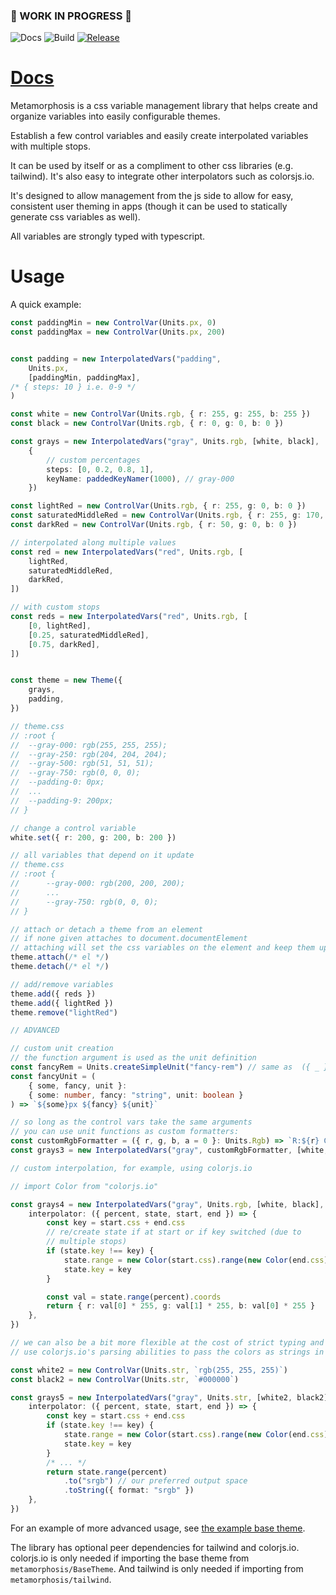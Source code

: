 ### 🚧 WORK IN PROGRESS 🚧

![Docs](https://github.com/alanscodelog/metamorphosis/workflows/Docs/badge.svg)
![Build](https://github.com/alanscodelog/metamorphosis/workflows/Build/badge.svg)
[![Release](https://github.com/alanscodelog/metamorphosis/workflows/Release/badge.svg)](https://www.npmjs.com/package/metamorphosis)

# [Docs](https://alanscodelog.github.io/metamorphosis)

Metamorphosis is a css variable management library that helps create and organize variables into easily configurable themes.

Establish a few control variables and easily create interpolated variables with multiple stops.

It can be used by itself or as a compliment to other css libraries (e.g. tailwind). It's also easy to integrate other interpolators such as colorsjs.io.

It's designed to allow management from the js side to allow for easy, consistent user theming in apps (though it can be used to statically generate css variables as well).

All variables are strongly typed with typescript.

# Usage

A quick example:

```ts
const paddingMin = new ControlVar(Units.px, 0)
const paddingMax = new ControlVar(Units.px, 200)


const padding = new InterpolatedVars("padding",
	Units.px,
	[paddingMin, paddingMax],
/* { steps: 10 } i.e. 0-9 */
)

const white = new ControlVar(Units.rgb, { r: 255, g: 255, b: 255 })
const black = new ControlVar(Units.rgb, { r: 0, g: 0, b: 0 })

const grays = new InterpolatedVars("gray", Units.rgb, [white, black],
	{
		// custom percentages
		steps: [0, 0.2, 0.8, 1],
		keyName: paddedKeyNamer(1000), // gray-000
	})

const lightRed = new ControlVar(Units.rgb, { r: 255, g: 0, b: 0 })
const saturatedMiddleRed = new ControlVar(Units.rgb, { r: 255, g: 170, b: 170 })
const darkRed = new ControlVar(Units.rgb, { r: 50, g: 0, b: 0 })

// interpolated along multiple values
const red = new InterpolatedVars("red", Units.rgb, [
	lightRed,
	saturatedMiddleRed,
	darkRed,
])

// with custom stops
const reds = new InterpolatedVars("red", Units.rgb, [
	[0, lightRed],
	[0.25, saturatedMiddleRed],
	[0.75, darkRed],
])


const theme = new Theme({
	grays,
	padding,
})

// theme.css
// :root {
// 	--gray-000: rgb(255, 255, 255);
// 	--gray-250: rgb(204, 204, 204);
// 	--gray-500: rgb(51, 51, 51);
// 	--gray-750: rgb(0, 0, 0);
// 	--padding-0: 0px;
// 	...
// 	--padding-9: 200px;
// }

// change a control variable
white.set({ r: 200, g: 200, b: 200 })

// all variables that depend on it update
// theme.css
// :root {
//		--gray-000: rgb(200, 200, 200);
//		...
//		--gray-750: rgb(0, 0, 0);
// }

// attach or detach a theme from an element
// if none given attaches to document.documentElement
// attaching will set the css variables on the element and keep them updated
theme.attach(/* el */)
theme.detach(/* el */)

// add/remove variables
theme.add({ reds })
theme.add({ lightRed })
theme.remove("lightRed")

// ADVANCED

// custom unit creation
// the function argument is used as the unit definition
const fancyRem = Units.createSimpleUnit("fancy-rem") // same as  ({ _ }: { _: number }) => `${_}fancy-rem`
const fancyUnit = (
	{ some, fancy, unit }:
	{ some: number, fancy: "string", unit: boolean }
) => `${some}px ${fancy} ${unit}`

// so long as the control vars take the same arguments
// you can use unit functions as custom formatters:
const customRgbFormatter = ({ r, g, b, a = 0 }: Units.Rgb) => `R:${r} G:${g} B:${b} ${a ? `A:${a}` : ""}`
const grays3 = new InterpolatedVars("gray", customRgbFormatter, [white, black])

// custom interpolation, for example, using colorjs.io

// import Color from "colorjs.io"

const grays4 = new InterpolatedVars("gray", Units.rgb, [white, black], {
	interpolator: ({ percent, state, start, end }) => {
		const key = start.css + end.css
		// re/create state if at start or if key switched (due to
		// multiple stops)
		if (state.key !== key) {
			state.range = new Color(start.css).range(new Color(end.css), { space: "srgb" })
			state.key = key
		}

		const val = state.range(percent).coords
		return { r: val[0] * 255, g: val[1] * 255, b: val[0] * 255 }
	},
})

// we can also be a bit more flexible at the cost of strict typing and
// use colorjs.io's parsing abilities to pass the colors as strings in any format

const white2 = new ControlVar(Units.str, `rgb(255, 255, 255)`)
const black2 = new ControlVar(Units.str, `#000000`)

const grays5 = new InterpolatedVars("gray", Units.str, [white2, black2], {
	interpolator: ({ percent, state, start, end }) => {
		const key = start.css + end.css
		if (state.key !== key) {
			state.range = new Color(start.css).range(new Color(end.css), { space: "srgb" })
			state.key = key
		}
		/* ... */
		return state.range(percent)
			.to("srgb") // our preferred output space
			.toString({ format: "srgb" })
	},
})
```

For an example of more advanced usage, see [the example base theme](https://github.com/AlansCodeLog/metamorphosis/blob/master/src/BaseTheme.ts).

The library has optional peer dependencies for tailwind and colorjs.io. colorjs.io is only needed if importing the base theme from `metamorphosis/BaseTheme`. And tailwind is only needed if importing from `metamorphosis/tailwind`.
